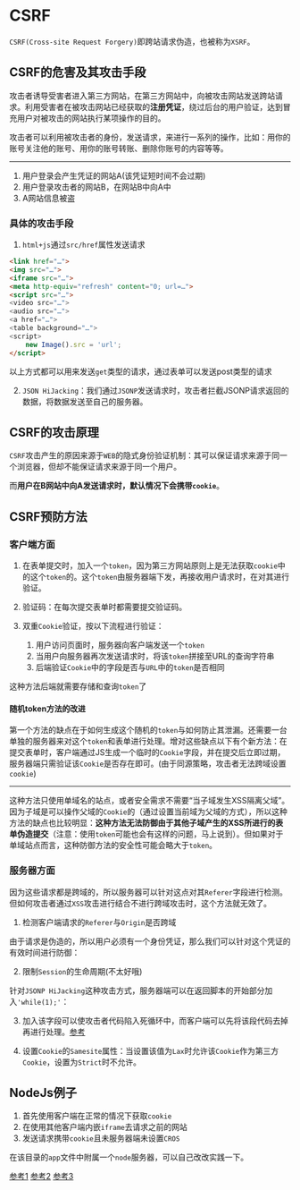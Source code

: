 # CSRF

`CSRF(Cross-site Request Forgery)`即跨站请求伪造，也被称为`XSRF`。

## CSRF的危害及其攻击手段

攻击者诱导受害者进入第三方网站，在第三方网站中，向被攻击网站发送跨站请求。利用受害者在被攻击网站已经获取的**注册凭证**，绕过后台的用户验证，达到冒充用户对被攻击的网站执行某项操作的目的。

攻击者可以利用被攻击者的身份，发送请求，来进行一系列的操作，比如：用你的账号关注他的账号、用你的账号转账、删除你账号的内容等等。

___

1. 用户登录会产生凭证的网站A(该凭证短时间不会过期)
2. 用户登录攻击者的网站B，在网站B中向A中
3. A网站信息被盗

### 具体的攻击手段

1. `html+js`通过`src/href`属性发送请求

```html
<link href="…">
<img src="…">
<iframe src="…">
<meta http-equiv="refresh" content="0; url=…">
<script src="…">
<video src="…">
<audio src="…">
<a href="…">
<table background="…">
<script>
    new Image().src = 'url';
</script>
```

以上方式都可以用来发送`get`类型的请求，通过表单可以发送post类型的请求

2. `JSON HiJacking`：我们通过`JSONP`发送请求时，攻击者拦截JSONP请求返回的数据，将数据发送至自己的服务器。

## CSRF的攻击原理

`CSRF`攻击产生的原因来源于`WEB`的隐式身份验证机制：其可以保证请求来源于同一个浏览器，但却不能保证请求来源于同一个用户。

而**用户在B网站中向A发送请求时，默认情况下会携带`cookie`**。

## CSRF预防方法

### 客户端方面

1. 在表单提交时，加入一个`token`，因为第三方网站原则上是无法获取`cookie`中的这个`token`的。这个`token`由服务器端下发，再接收用户请求时，在对其进行验证。

2. 验证码：在每次提交表单时都需要提交验证码。

3. 双重`Cookie`验证，按以下流程进行验证：
   1. 用户访问页面时，服务器向客户端发送一个`token`
   2. 当用户向服务器再次发送请求时，将该`token`拼接至URL的查询字符串
   3. 后端验证`Cookie`中的字段是否与`URL`中的`token`是否相同

这种方法后端就需要存储和查询`token`了

#### 随机token方法的改进

第一个方法的缺点在于如何生成这个随机的`token`与如何防止其泄漏。还需要一台单独的服务器来对这个`token`和表单进行处理。增对这些缺点以下有个新方法：在提交表单时，客户端通过JS生成一个临时的`Cookie`字段，并在提交后立即过期，服务器端只需验证该`Cookie`是否存在即可。(由于同源策略，攻击者无法跨域设置`cookie`)
___

这种方法只使用单域名的站点，或者安全需求不需要“当子域发生XSS隔离父域”。因为子域是可以操作父域的`Cookie`的（通过设置当前域为父域的方式），所以这种方法的缺点也比较明显：**这种方法无法防御由于其他子域产生的XSS所进行的表单伪造提交**（注意：使用`token`可能也会有这样的问题，马上说到）。但如果对于单域站点而言，这种防御方法的安全性可能会略大于`token`。

### 服务器方面

因为这些请求都是跨域的，所以服务器可以针对这点对其`Referer`字段进行检测。但如何攻击者通过`XSS`攻击进行结合不进行跨域攻击时，这个方法就无效了。

1. 检测客户端请求的`Referer`与`Origin`是否跨域

由于请求是伪造的，所以用户必须有一个身份凭证，那么我们可以针对这个凭证的有效时间进行防御：

2. 限制`Session`的生命周期(不太好哦)

针对`JSONP HiJacking`这种攻击方式，服务器端可以在返回脚本的开始部分加入`'while(1);'`：

3. 加入该字段可以使攻击者代码陷入死循环中，而客户端可以先将该段代码去掉再进行处理。[参考](https://stackoverflow.com/questions/2669690/why-does-google-prepend-while1-to-their-json-responses)

4. 设置`Cookie`的`Samesite`属性：当设置该值为`Lax`时允许该`Cookie`作为第三方`Cookie`，设置为`Strict`时不允许。

## NodeJs例子

1. 首先使用客户端在正常的情况下获取`cookie`
2. 在使用其他客户端内嵌`iframe`去请求之前的网站
3. 发送请求携带`cookie`且未服务器端未设置`CROS`

在该目录的`app`文件中附属一个`node`服务器，可以自己改改实践一下。

[参考1](https://juejin.im/post/5aa11982f265da23a1417935#heading-6)
[参考2](https://www.cnblogs.com/hyddd/archive/2009/04/09/1432744.html)
[参考3](https://juejin.im/post/5bc009996fb9a05d0a055192#heading-24)